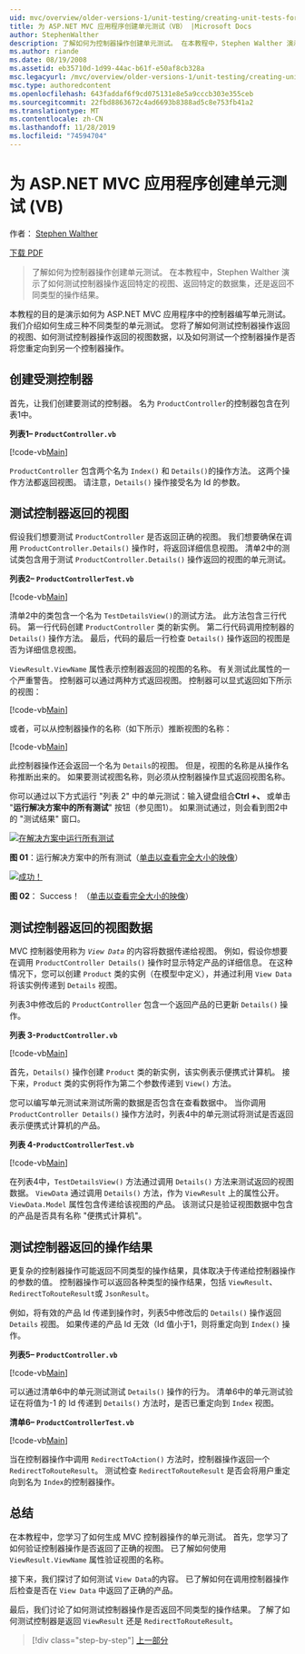 ```yaml
---
uid: mvc/overview/older-versions-1/unit-testing/creating-unit-tests-for-asp-net-mvc-applications-vb
title: 为 ASP.NET MVC 应用程序创建单元测试（VB） |Microsoft Docs
author: StephenWalther
description: 了解如何为控制器操作创建单元测试。 在本教程中，Stephen Walther 演示了如何测试控制器操作是否返回 parti 。
ms.author: riande
ms.date: 08/19/2008
ms.assetid: eb35710d-1d99-44ac-b61f-e50af8cb328a
msc.legacyurl: /mvc/overview/older-versions-1/unit-testing/creating-unit-tests-for-asp-net-mvc-applications-vb
msc.type: authoredcontent
ms.openlocfilehash: 643faddaf6f9cd075131e8e5a9cccb303e355ceb
ms.sourcegitcommit: 22fbd8863672c4ad6693b8388ad5c8e753fb41a2
ms.translationtype: MT
ms.contentlocale: zh-CN
ms.lasthandoff: 11/28/2019
ms.locfileid: "74594704"
---
```

# <a name="creating-unit-tests-for-aspnet-mvc-applications-vb"></a>为 ASP.NET MVC 应用程序创建单元测试 (VB)

作者： [Stephen Walther](https://github.com/StephenWalther)

[下载 PDF](https://download.microsoft.com/download/8/4/8/84843d8d-1575-426c-bcb5-9d0c42e51416/ASPNET_MVC_Tutorial_07_VB.pdf)

> 了解如何为控制器操作创建单元测试。 在本教程中，Stephen Walther 演示了如何测试控制器操作返回特定的视图、返回特定的数据集，还是返回不同类型的操作结果。

本教程的目的是演示如何为 ASP.NET MVC 应用程序中的控制器编写单元测试。 我们介绍如何生成三种不同类型的单元测试。 您将了解如何测试控制器操作返回的视图、如何测试控制器操作返回的视图数据，以及如何测试一个控制器操作是否将您重定向到另一个控制器操作。

## <a name="creating-the-controller-under-test"></a>创建受测控制器

首先，让我们创建要测试的控制器。 名为 `ProductController`的控制器包含在列表1中。

**列表1– `ProductController.vb`**

[!code-vb[Main](creating-unit-tests-for-asp-net-mvc-applications-vb/samples/sample1.vb)]

`ProductController` 包含两个名为 `Index()` 和 `Details()`的操作方法。 这两个操作方法都返回视图。 请注意，`Details()` 操作接受名为 Id 的参数。

## <a name="testing-the-view-returned-by-a-controller"></a>测试控制器返回的视图

假设我们想要测试 `ProductController` 是否返回正确的视图。 我们想要确保在调用 `ProductController.Details()` 操作时，将返回详细信息视图。 清单2中的测试类包含用于测试 `ProductController.Details()` 操作返回的视图的单元测试。

**列表2– `ProductControllerTest.vb`**

[!code-vb[Main](creating-unit-tests-for-asp-net-mvc-applications-vb/samples/sample2.vb)]

清单2中的类包含一个名为 `TestDetailsView()`的测试方法。 此方法包含三行代码。 第一行代码创建 `ProductController` 类的新实例。 第二行代码调用控制器的 `Details()` 操作方法。 最后，代码的最后一行检查 `Details()` 操作返回的视图是否为详细信息视图。

`ViewResult.ViewName` 属性表示控制器返回的视图的名称。 有关测试此属性的一个严重警告。 控制器可以通过两种方式返回视图。 控制器可以显式返回如下所示的视图：

[!code-vb[Main](creating-unit-tests-for-asp-net-mvc-applications-vb/samples/sample3.vb)]

或者，可以从控制器操作的名称（如下所示）推断视图的名称：

[!code-vb[Main](creating-unit-tests-for-asp-net-mvc-applications-vb/samples/sample4.vb)]

此控制器操作还会返回一个名为 `Details`的视图。 但是，视图的名称是从操作名称推断出来的。 如果要测试视图名称，则必须从控制器操作显式返回视图名称。

你可以通过以下方式运行 "列表 2" 中的单元测试：输入键盘组合**Ctrl +、** 或单击 "**运行解决方案中的所有测试**" 按钮（参见图1）。 如果测试通过，则会看到图2中的 "测试结果" 窗口。

[![在解决方案中运行所有测试](creating-unit-tests-for-asp-net-mvc-applications-vb/_static/image2.png)](creating-unit-tests-for-asp-net-mvc-applications-vb/_static/image1.png)

**图 01**：运行解决方案中的所有测试（[单击以查看完全大小的映像](creating-unit-tests-for-asp-net-mvc-applications-vb/_static/image3.png)）

[![成功！](creating-unit-tests-for-asp-net-mvc-applications-vb/_static/image5.png)](creating-unit-tests-for-asp-net-mvc-applications-vb/_static/image4.png)

**图 02**： Success！ （[单击以查看完全大小的映像](creating-unit-tests-for-asp-net-mvc-applications-vb/_static/image6.png)）

## <a name="testing-the-view-data-returned-by-a-controller"></a>测试控制器返回的视图数据

MVC 控制器使用称为 *`View Data`* 的内容将数据传递给视图。 例如，假设你想要在调用 `ProductController Details()` 操作时显示特定产品的详细信息。 在这种情况下，您可以创建 `Product` 类的实例（在模型中定义），并通过利用 `View Data`将该实例传递到 `Details` 视图。

列表3中修改后的 `ProductController` 包含一个返回产品的已更新 `Details()` 操作。

**列表 3-`ProductController.vb`**

[!code-vb[Main](creating-unit-tests-for-asp-net-mvc-applications-vb/samples/sample5.vb)]

首先，`Details()` 操作创建 `Product` 类的新实例，该实例表示便携式计算机。 接下来，`Product` 类的实例将作为第二个参数传递到 `View()` 方法。

您可以编写单元测试来测试所需的数据是否包含在查看数据中。 当你调用 `ProductController Details()` 操作方法时，列表4中的单元测试将测试是否返回表示便携式计算机的产品。

**列表 4-`ProductControllerTest.vb`**

[!code-vb[Main](creating-unit-tests-for-asp-net-mvc-applications-vb/samples/sample6.vb)]

在列表4中，`TestDetailsView()` 方法通过调用 `Details()` 方法来测试返回的视图数据。 `ViewData` 通过调用 `Details()` 方法，作为 `ViewResult` 上的属性公开。 `ViewData.Model` 属性包含传递给该视图的产品。 该测试只是验证视图数据中包含的产品是否具有名称 "便携式计算机"。

## <a name="testing-the-action-result-returned-by-a-controller"></a>测试控制器返回的操作结果

更复杂的控制器操作可能返回不同类型的操作结果，具体取决于传递给控制器操作的参数的值。 控制器操作可以返回各种类型的操作结果，包括 `ViewResult`、`RedirectToRouteResult`或 `JsonResult`。

例如，将有效的产品 Id 传递到操作时，列表5中修改后的 `Details()` 操作返回 `Details` 视图。 如果传递的产品 Id 无效（Id 值小于1，则将重定向到 `Index()` 操作。

**列表5– `ProductController.vb`**

[!code-vb[Main](creating-unit-tests-for-asp-net-mvc-applications-vb/samples/sample7.vb)]

可以通过清单6中的单元测试测试 `Details()` 操作的行为。 清单6中的单元测试验证在将值为-1 的 Id 传递到 `Details()` 方法时，是否已重定向到 `Index` 视图。

**清单6– `ProductControllerTest.vb`**

[!code-vb[Main](creating-unit-tests-for-asp-net-mvc-applications-vb/samples/sample8.vb)]

当在控制器操作中调用 `RedirectToAction()` 方法时，控制器操作返回一个 `RedirectToRouteResult`。 测试检查 `RedirectToRouteResult` 是否会将用户重定向到名为 `Index`的控制器操作。

## <a name="summary"></a>总结

在本教程中，您学习了如何生成 MVC 控制器操作的单元测试。 首先，您学习了如何验证控制器操作是否返回了正确的视图。 已了解如何使用 `ViewResult.ViewName` 属性验证视图的名称。

接下来，我们探讨了如何测试 `View Data`的内容。 已了解如何在调用控制器操作后检查是否在 `View Data` 中返回了正确的产品。

最后，我们讨论了如何测试控制器操作是否返回不同类型的操作结果。 了解了如何测试控制器是返回 `ViewResult` 还是 `RedirectToRouteResult`。

> [!div class="step-by-step"]
> [上一部分](creating-unit-tests-for-asp-net-mvc-applications-cs.md)
